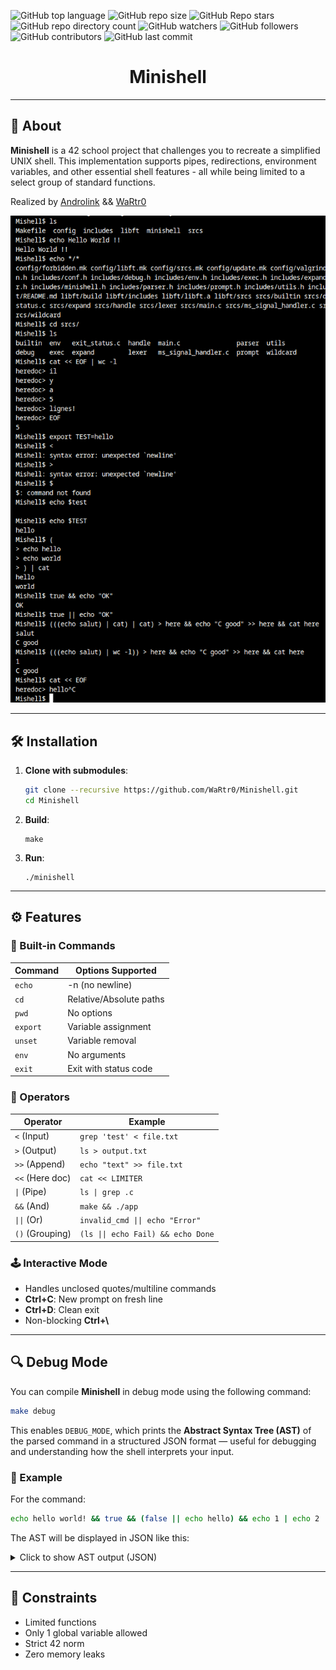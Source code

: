 ![GitHub top language](https://img.shields.io/github/languages/top/WaRtr0/Minishell) ![GitHub repo size](https://img.shields.io/github/repo-size/WaRtr0/Minishell) ![GitHub Repo stars](https://img.shields.io/github/stars/WaRtr0/Minishell) ![GitHub repo directory count](https://img.shields.io/github/directory-file-count/WaRtr0/Minishell) ![GitHub watchers](https://img.shields.io/github/watchers/WaRtr0/Minishell) ![GitHub followers](https://img.shields.io/github/followers/WaRtr0) ![GitHub contributors](https://img.shields.io/github/contributors/WaRtr0/Minishell)  ![GitHub last commit](https://img.shields.io/github/last-commit/WaRtr0/Minishell) 

<h1 align="center">Minishell</h1>

---

## 🚀 About

**Minishell** is a 42 school project that challenges you to recreate a simplified UNIX shell. This implementation supports pipes, redirections, environment variables, and other essential shell features - all while being limited to a select group of standard functions.

Realized by [Androlink](https://github.com/androlink) && [WaRtr0](https://github.com/WaRtr0)

![Example](https://github.com//WaRtr0/Minishell/raw/assets/screens/screen1.png)

---

## 🛠️ Installation

1. **Clone with submodules**:
   ```bash
   git clone --recursive https://github.com/WaRtr0/Minishell.git
   cd Minishell
   ```
2. **Build**:
   ```
   make
   ```
3. **Run**:
   ```
   ./minishell
   ```
---

## ⚙️ Features

### 📜 Built-in Commands
| Command     | Options Supported          |
|-------------|-----------------------------|
| `echo`      | -n (no newline)             |
| `cd`        | Relative/Absolute paths     |
| `pwd`       | No options                  |
| `export`    | Variable assignment         |
| `unset`     | Variable removal            |
| `env`       | No arguments                |
| `exit`      | Exit with status code       |

### 🔄 Operators
| Operator          | Example                          |
|-------------------|----------------------------------|
| `<` (Input)       | `grep 'test' < file.txt`         |
| `>` (Output)      | `ls > output.txt`                |
| `>>` (Append)     | `echo "text" >> file.txt`        |
| `<<` (Here doc)   | `cat << LIMITER`                 |
| `\|` (Pipe)        | `ls \| grep .c`                   |
| `&&` (And)        | `make && ./app`                 |
| `\|\|` (Or)         | `invalid_cmd \|\| echo "Error"`   |
| `()` (Grouping)   | `(ls \|\| echo Fail) && echo Done`|

### 🕹️ Interactive Mode
- Handles unclosed quotes/multiline commands
- **Ctrl+C**: New prompt on fresh line
- **Ctrl+D**: Clean exit
- Non-blocking **Ctrl+\\**

---

## 🔍 Debug Mode

You can compile **Minishell** in debug mode using the following command:

```bash
make debug
```

This enables `DEBUG_MODE`, which prints the **Abstract Syntax Tree (AST)** of the parsed command in a structured JSON format — useful for debugging and understanding how the shell interprets your input.

### 🧪 Example

For the command:

```bash
echo hello world! && true && (false || echo hello) && echo 1 | echo 2 | echo * > test
```

The AST will be displayed in JSON like this:

<details>
<summary>Click to show AST output (JSON)</summary>

```json
[
	{
		"type": "14-CMD_JOIN",
		"content": [
			{ "type": "13-CMD_TEXT", "content": "echo" },
			{ "type": "16-CMD_EMPTY" },
			{ "type": "13-CMD_TEXT", "content": "hello" },
			{ "type": "16-CMD_EMPTY" },
			{ "type": "13-CMD_TEXT", "content": "world!" },
			{ "type": "16-CMD_EMPTY" }
		]
	},
	{
		"type": "6-CMD_AND_IF",
		"content": [
			{
				"type": "14-CMD_JOIN",
				"content": [
					{ "type": "13-CMD_TEXT", "content": "true" },
					{ "type": "16-CMD_EMPTY" }
				]
			}
		]
	},
	{
		"type": "6-CMD_AND_IF",
		"content": [
			{
				"type": "10-CMD_PARENTHESIS",
				"content": [
					{
						"type": "14-CMD_JOIN",
						"content": [
							{ "type": "13-CMD_TEXT", "content": "false" },
							{ "type": "16-CMD_EMPTY" }
						]
					},
					{
						"type": "8-CMD_OR",
						"content": [
							{
								"type": "14-CMD_JOIN",
								"content": [
									{ "type": "13-CMD_TEXT", "content": "echo" },
									{ "type": "16-CMD_EMPTY" },
									{ "type": "13-CMD_TEXT", "content": "hello" }
								]
							}
						]
					}
				]
			}
		]
	},
	{
		"type": "6-CMD_AND_IF",
		"content": [
			{
				"type": "0-CMD_PIPE",
				"content": [
					{
						"type": "14-CMD_JOIN",
						"content": [
							{ "type": "13-CMD_TEXT", "content": "echo" },
							{ "type": "16-CMD_EMPTY" },
							{ "type": "13-CMD_TEXT", "content": "1" },
							{ "type": "16-CMD_EMPTY" }
						]
					},
					{
						"type": "14-CMD_JOIN",
						"content": [
							{ "type": "13-CMD_TEXT", "content": "echo" },
							{ "type": "16-CMD_EMPTY" },
							{ "type": "13-CMD_TEXT", "content": "2" },
							{ "type": "16-CMD_EMPTY" }
						]
					},
					{
						"type": "14-CMD_JOIN",
						"content": [
							{ "type": "13-CMD_TEXT", "content": "echo" },
							{ "type": "16-CMD_EMPTY" },
							{ "type": "17-CMD_WILDCARD" },
							{ "type": "16-CMD_EMPTY" },
							{ "type": "2-CMD_REDIR_OUT", "content": 0 }, // init 0
							{ "type": "16-CMD_EMPTY" },
							{ "type": "13-CMD_TEXT", "content": "test" } // name file
						]
					}
				]
			}
		]
	}
]
```
![Example](https://github.com//WaRtr0/Minishell/raw/assets/screens/schema.png)

</details>

---

## 🔧 Constraints

- Limited functions
- Only 1 global variable allowed
- Strict 42 norm
- Zero memory leaks
